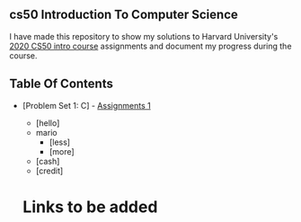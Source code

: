 ## cs50 Introduction To Computer Science
I have made this repository to show my solutions to Harvard University's <a href='https://www.edx.org/course/cs50s-introduction-to-computer-science'>2020 CS50 intro course</a> assignments and document my progress during the course.

## Table Of Contents

- [Problem Set 1: C] - <a href='https://cs50.harvard.edu/x/2020/psets/1/'> Assignments 1</a>
  * [hello]
  * mario
    + [less]
    + [more]
  * [cash]
  * [credit]
  
  # Links to be added
